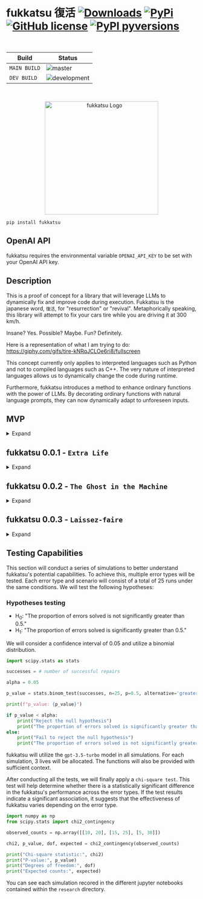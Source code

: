 # fukkatsu 復活 [![Downloads](https://pepy.tech/badge/fukkatsu)](https://pepy.tech/project/fukkatsu) [![PyPi](https://img.shields.io/pypi/v/fukkatsu.svg?color=blue)](https://pypi.org/project/fukkatsu/) [![GitHub license](https://img.shields.io/github/license/maxmekiska/fukkatsu?color=black)](https://github.com/maxmekiska/fukkatsu/blob/main/LICENSE) [![PyPI pyversions](https://img.shields.io/pypi/pyversions/fukkatsu.svg)](https://pypi.python.org/project/fukkatsu/)

<br>

| Build | Status|
|---|---|
| `MAIN BUILD`  |  ![master](https://github.com/maxmekiska/fukkatsu/actions/workflows/main.yml/badge.svg?branch=main) |
|  `DEV BUILD`   |  ![development](https://github.com/maxmekiska/fukkatsu/actions/workflows/main.yml/badge.svg?branch=development) |

<br>

<p align="center">
  <img src="assets/fukkatsu.png" alt="fukkatsu Logo" height="300">
</p>

```
pip install fukkatsu
```

## OpenAI API

fukkatsu requires the environmental variable `OPENAI_API_KEY` to be set with your OpenAI API key.

## Description

This is a proof of concept for a library that will leverage LLMs to dynamically fix and improve code during execution. Fukkatsu is the japanese word, `復活`, for "resurrection" or "revival". Metaphorically speaking, this library will attempt to fix your cars tire while you are driving it at 300 km/h. 

Insane? Yes. Possible? Maybe. Fun? Definitely.


Here is a representation of what I am trying to do: https://giphy.com/gifs/tire-kNRqJCLOe6ri8/fullscreen 


This concept currently only applies to interpreted languages such as Python and not to compiled languages such as C++. The very nature of interpreted languages allows us to dynamically change the code during runtime.

Furthermore, fukkatsu introduces a method to enhance ordinary functions with the power of LLMs. By decorating ordinary functions with natural language prompts, they can now dynamically adapt to unforeseen inputs.

## MVP

<details>
  <summary>Expand</summary>
  <br>


You can find a MVP within the `poc` folder. You can simply run the code via `python mvp.py`. The code will simulate a failing function, which will be repaird during execution. The mvp.py code will not request a correction to an OpenAi LLM but simply ueses a mock corrected function.

### Foundation

#### Example:

- we have a function called `my_function` which takes accepts three arguments: 'x', 'y', 'z' and returns a value calculated via `x / y + z`
- lets assume the function `my_function` accidentally receives the value 0 for the argument 'y'
- this will cause the function to fail with a `ZeroDivisionError` becaue it was not accounted for in the original function
- fukkatsu offers a second chance here via the @mvp_reanimate decorator
- the decorator will catch the error and request a correction from an OpenAi LLM such as `gpt-3.5-turbo`.
- the corrected function will recieve the orignal arguments and handle the error as intended
- to get the most of the correction ability of fukkatsu, it will be paramount for the user to provide a good description of the function and its intended purpose via a well defined docstring
- fukkatsu makes sure that the LLM will receive all the necessary information to correct the function without changing its original purpose:
  - Full error traceback
  - original function code
  - passed arguments


```python
@mvp_reanimate
def my_function(x, y, z):
    """
    function to divide x by y and add to the result z. Should return z if y is 0.
    """
    result = x / y + z
    return result

print(my_function(x = 1, y = 0, z= 2)) # would fail, but is corrected and returns 2
print(my_function(x = 2, y = 0, z= 10)) # would fail, but is corrected and returns 10
print(my_function(x = 9, y = 1, z= 2) + 10 )  # would not fail, returns 21.0
```

Please note, the example in the above is trivial however LLMs such as `gpt-3.5-turbo` are able to correct more complex functions. Once the library is more mature, more experiments and examples will show if such a use case for LLMs is worthwhile.


### Extra life

Here is again a representation of what I am trying to achieve: https://media.tenor.com/r5nBe8Ft6yEAAAAC/ready-player-one-extra-life.gif

The code mvp code offers now the concept of `extra lives`. The idea of extra lives is to allow the user to define, per function, how often a LLM should attempt to fix errors. This will allow LLMs to futher explore other paths of fixing the code at runtime however it will also make sure to bound the runtime of the LLM.

#### Example:

```python
@mvp_reanimate(lives=2)
def my_function(x, y, z):
    """
    function to divide x by y and add to the result z. Should return z if y is 0.
    """
    result = x / y + z
    return result
```

The above example will allow the LLM to attempt to fix the function twice. If the LLM fails to fix the function after two attempts, a `flatline error` will be raised which indicates that the LLM was not able to fix the function during runtime.

</details>


## fukkatsu 0.0.1 - `Extra Life`

<details>
  <summary>Expand</summary>
  <br>


fukkatsu 0.0.1 incorporates all the features demonstrated within the MVP section and introduces the concept of additional requests. Additional requests provide users with an alternative means of giving specific instructions to the LLM when a correction to a function is required. These additional requests act as a safeguard against potential misinterpretations by the LLM.


```python
@resurrect(lives=1, additional_req = "add to any result 1000")
def my_function(x, y, z):
    """
    function to divide x by y and add to the result z. Should return z if y is 0.
    """
    result = x / y + z
    return result

print(my_function(x = 1, y = 0, z= 2))
print(my_function(x = 1, y = 0, z= 2)) # second function will trigger short term memory capabilities
```


```
ERROR:root:division by zero
Traceback (most recent call last):
  File "xxxxxxxxxxxxxxxxxxxxx", line 20, in wrapper
    result = func(*args, **kwargs)
  File "xxxxxxxxxxxxxxxxxxxxx", line 6, in my_function
    result = x / y + z
ZeroDivisionError: division by zero
WARNING:root:Input arguments: {'x': 1, 'y': 0, 'z': 2}
WARNING:root:
Source Code: 
 def my_function(x, y, z):
    """
    function to divide x by y and add to the result z. Should return z if y is 0.
    """
    result = x / y + z
    return result

WARNING:root:Requesting INITIAL correction
WARNING:root:Received INITIAL suggestion: def my_function(x, y, z):
    """
    function to divide x by y and add to the result z. Should return z if y is 0.
    """
    if y == 0:
        return z + 1000
    else:
        result = x / y + z
        return result + 1000
WARNING:root:Attempt 1 to reanimate
WARNING:root:Reanimation successful, using def my_function(x, y, z):
    """
    function to divide x by y and add to the result z. Should return z if y is 0.
    """
    if y == 0:
        return z + 1000
    else:
        result = x / y + z
        return result + 1000
ERROR:root:division by zero
Traceback (most recent call last):
  File "xxxxxxxxxxxxxxxxxxxxxxx", line 20, in wrapper
    result = func(*args, **kwargs)
  File "xxxxxxxxxxxxxxxxxxxxxxx", line 6, in my_function
    result = x / y + z
ZeroDivisionError: division by zero
WARNING:root:Input arguments: {'x': 1, 'y': 0, 'z': 2}
WARNING:root:
Source Code: 
 def my_function(x, y, z):
    """
    function to divide x by y and add to the result z. Should return z if y is 0.
    """
    result = x / y + z
    return result

WARNING:root:Correction already in memory
WARNING:root:Attempt 1 to reanimate
WARNING:root:Reanimation successful, using def my_function(x, y, z):
    """
    function to divide x by y and add to the result z. Should return z if y is 0.
    """
    if y == 0:
        return z + 1000
    else:
        result = x / y + z
        return result + 1000
```

```
1002
1002
```
</details>


## fukkatsu 0.0.2 - `The Ghost in the Machine`

<details>
  <summary>Expand</summary>
  <br>

The `mutate` decorator introduces a new way to enhance ordinary functions dynamically via the power of LLMs, enabling them to adapt to specific inputs. It provides users with the ability to extend the capabilities of functions through natural language prompts. Additionally, the decorator can be further extended using the `resurrect` decorator. The `mutate` decorator enables users to program and account for cases that are challenging or impossible to anticipate.

```python
@resurrect(lives=1)
@mutate(request= "Check the inputs closely. Given the inputs, make sure that the function is able to handle different formats if neccessary")
def my_mutated_function(file_path: str) -> pd.DataFrame():
    """
    function to read files and output a dataframes.
    """
    pd.read_csv(file_path)
    
my_mutated_function("test_file.xlsx")
```
</details>

## fukkatsu 0.0.3 - `Laissez-faire`

<details>
  <summary>Expand</summary>
  <br>

The `mutate` and `resurrect` decorators now support a new argument called allow_installs. By default, `allow_installs` is set to `False`. However, when set to `True`, the LLM will be able to test whether suggested or used python libraries are installed on the system. If any of the libraries are not installed, the LLM will install them before continuing code execution. This argument enables the LLM to have even more freedom. Therefore, setting the argument to True should be considered carefully.

### `resurrect`
```python
def resurrect(lives: int = 1, additional_req: str = "", allow_installs: bool = False):
  ...
```

### `mutate`
```python
def mutate(request: str = "", allow_installs: bool = False):
  ...
```
</details>

## Testing Capabilities

This section will conduct a series of simulations to better understand fukkatsu's potential capabilities. To achieve this, multiple error types will be tested. Each error type and scenario will consist of a total of 25 runs under the same conditions. We will test the following hypotheses:

### Hypotheses testing

- H<sub>0</sub>: "The proportion of errors solved is not significantly greater than 0.5."
- H<sub>1</sub>: "The proportion of errors solved is significantly greater than 0.5."

We will consider a confidence interval of 0.05 and utilize a binomial distribution.

```python
import scipy.stats as stats

successes = # number of successful repairs

alpha = 0.05

p_value = stats.binom_test(successes, n=25, p=0.5, alternative='greater')

print(f"p_value: {p_value}")

if p_value < alpha:
    print("Reject the null hypothesis")
    print("The proportion of errors solved is significantly greater than 0.5.")
else:
    print("Fail to reject the null hypothesis")
    print("The proportion of errors solved is not significantly greater than 0.5.")
```


fukkatsu will utilize the `gpt-3.5-turbo` model in all simulations. For each simulation, 3 lives will be allocated. The functions will also be provided with sufficient context. 

After conducting all the tests, we will finally apply a `chi-square test`. This test will help determine whether there is a statistically significant difference in the fukkatsu's performance across the error types. If the test results indicate a significant association, it suggests that the effectiveness of fukkatsu varies depending on the error type.

```python
import numpy as np
from scipy.stats import chi2_contingency

observed_counts = np.array([[10, 20], [15, 25], [5, 30]])

chi2, p_value, dof, expected = chi2_contingency(observed_counts)

print("Chi-square statistic:", chi2)
print("P-value:", p_value)
print("Degrees of freedom:", dof)
print("Expected counts:", expected)
```

You can see each simulation recored in the different jupyter notebooks contained within the `research` directory.